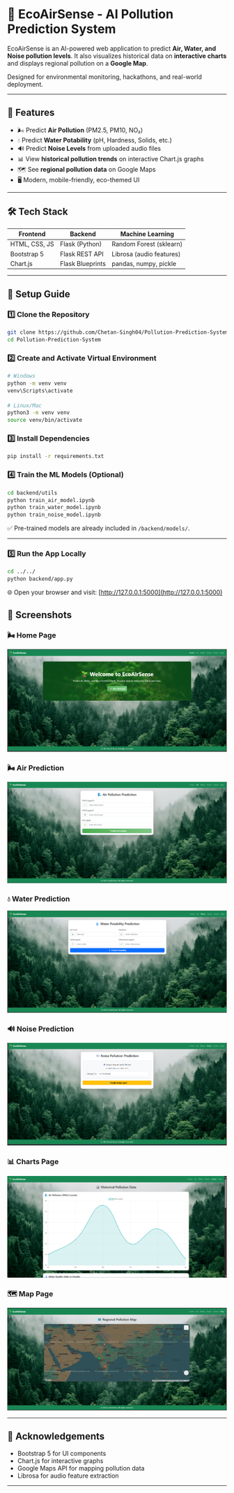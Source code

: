 
# 🌱 EcoAirSense - AI Pollution Prediction System

EcoAirSense is an AI-powered web application to predict **Air, Water, and Noise pollution levels**. It also visualizes historical data on **interactive charts** and displays regional pollution on a **Google Map**.

Designed for environmental monitoring, hackathons, and real-world deployment.

---

## 🌟 Features
- 🌬️ Predict **Air Pollution** (PM2.5, PM10, NO₂)  
- 💧 Predict **Water Potability** (pH, Hardness, Solids, etc.)  
- 🔊 Predict **Noise Levels** from uploaded audio files  
- 📊 View **historical pollution trends** on interactive Chart.js graphs  
- 🗺️ See **regional pollution data** on Google Maps  
- 🖥️ Modern, mobile-friendly, eco-themed UI  

---

## 🛠 Tech Stack

| Frontend          | Backend       | Machine Learning         |
|--------------------|---------------|---------------------------|
| HTML, CSS, JS      | Flask (Python)| Random Forest (sklearn)   |
| Bootstrap 5        | Flask REST API| Librosa (audio features)  |
| Chart.js           | Flask Blueprints| pandas, numpy, pickle |

---

## 🚀 Setup Guide

### 1️⃣ Clone the Repository
```bash
git clone https://github.com/Chetan-Singh04/Pollution-Prediction-System
cd Pollution-Prediction-System
````

### 2️⃣ Create and Activate Virtual Environment

```bash
# Windows
python -m venv venv
venv\Scripts\activate

# Linux/Mac
python3 -m venv venv
source venv/bin/activate
```

### 3️⃣ Install Dependencies

```bash
pip install -r requirements.txt
```

### 4️⃣ Train the ML Models (Optional)

```bash
cd backend/utils
python train_air_model.ipynb
python train_water_model.ipynb
python train_noise_model.ipynb
```

✅ Pre-trained models are already included in `/backend/models/`.

---

### 5️⃣ Run the App Locally

```bash
cd ../../
python backend/app.py
```

🌐 Open your browser and visit: [http://127.0.0.1:5000](http://127.0.0.1:5000)


## 📸 Screenshots

### 🌬️ Home Page
![Home page](frontend\static\images\Home.png)

### 🌬️ Air Prediction
![Air Prediction](frontend\static\images\air-prediction.png)

### 💧 Water Prediction
![Water Prediction](frontend\static\images\water-prediction.png)

### 🔊 Noise Prediction
![Noise Prediction](frontend\static\images\noise-prediction.png)

### 📊 Charts Page
![Charts](frontend\static\images\charts.png)

### 🗺️ Map Page
![Map](frontend\static\images\map.png)

---

## 🙌 Acknowledgements

* Bootstrap 5 for UI components
* Chart.js for interactive graphs
* Google Maps API for mapping pollution data
* Librosa for audio feature extraction

---
